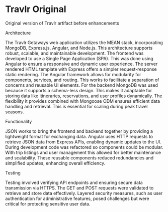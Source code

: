 # Travlr Original
Original version of Travlr artifact before enhancements 

Architecture

The Travlr Getaways web application utilizes the MEAN stack, incorporating MongoDB, Express.js, Angular, and Node.js. This architecture supports robust, scalable, and maintainable development. The frontend was developed to use a Single Page Application (SPA). This was done using Angular to ensure a responsive and dynamic user experience. The server rendered HTML template with Express offers a simpler request-response static rendering. The Angular framework allows for modularity for components, services, and routing. This works to facilitate a separation of concerns and reusable UI elements. For the backend MongoDB was used because it supports a schema-less design. This makes it adaptable for storing data like itineraries, reservations, and user profiles dynamically. The flexibility it provides combined with Mongoose ODM ensures efficient data handling and retrieval. This is essential for scaling during peak travel seasons.

Functionality

JSON works to bring the frontend and backend together by providing a lightweight format for exchanging data. Angular uses HTTP requests to retrieve JSON data from Express APIs, enabling dynamic updates to the UI. During development code was refactored so components could be modular. With trip listings and user management this allowed for better maintenance and scalability. These reusable components reduced redundancies and simplified updates, enhancing overall efficiency.

Testing

Testing involved verifying API endpoints and ensuring secure data transmission via HTTPS. The GET and POST requests were validated to retrieve and store data effectively. Layered security measures, such as user authentication for administrative features, posed challenges but were critical for protecting sensitive user data.
